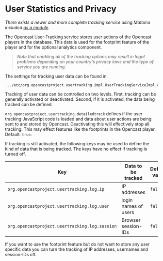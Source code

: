 User Statistics and Privacy
===========================

*There exists a newer and more complete tracking service using Matomo included [as a module](../modules/player.matomo.tracking.md).*

The Opencast User-Tracking service stores user actions of the Opencast players in the database. This data is used for
the footprint feature of the player and for the optional analytics component.

> *Note that enabling all of the tracking options may result in legal problems depending on your country's privacy laws
> and the type of service you are running.*

The settings for tracking user data can be found in:

    .../etc/org.opencastproject.usertracking.impl.UserTrackingServiceImpl.cfg

Tracking of user data can be controlled on two levels. First, tracking can be generally activated or deactivated. Second,
if it is activated, the data being tracked can be defined.

`org.opencastproject.usertracking.detailedtrack` defines if the user tracking JavaScript code is loaded and data about
user actions are being sent to and stored by Opencast. Deactivating this will effectively stop all tracking. This may
effect features like the footprints in the Opencast player.  Default: `true`.

If tracking is still activated, the following keys may be used to define the kind of data that is being tracked. The keys
have no effect if tracking is turned off.

Key                                           | Data to be tracked    | Default value
----------------------------------------------|----------------------|--------------
`org.opencastproject.usertracking.log.ip`     | IP addresses         | `false`
`org.opencastproject.usertracking.log.user`   | login names of users | `false`
`org.opencastproject.usertracking.log.session`| Browser session-IDs  | `false`

If you want to use the footprint feature but do not want to store any user specific data you can turn the tracking of IP
addresses, usernames and session-IDs off.
